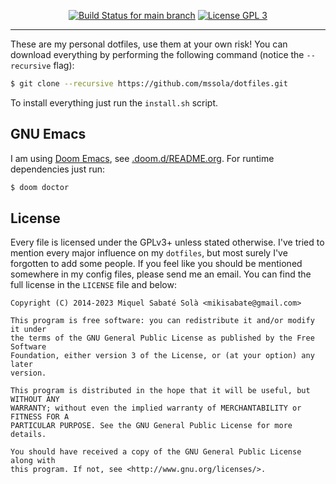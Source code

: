 <p align="center">
  <a href="https://github.com/mssola/dotfiles/actions?query=workflow%3Aci" title="CI status for the main branch"><img src="https://github.com/mssola/dotfiles/workflows/ci/badge.svg" alt="Build Status for main branch" /></a>
  <a href="http://www.gnu.org/licenses/gpl-3.0.txt" rel="nofollow"><img alt="License GPL 3" src="https://img.shields.io/badge/license-GPL_3-blue.svg" style="max-width:100%;"></a>
</p>

---

These are my personal dotfiles, use them at your own risk! You can download
everything by performing the following command (notice the `--recursive` flag):

```bash
$ git clone --recursive https://github.com/mssola/dotfiles.git
```

To install everything just run the `install.sh` script.

## GNU Emacs

I am using [Doom Emacs](https://github.com/hlissner/doom-emacs), see
[.doom.d/README.org](./.doom.d). For runtime dependencies just run:

```bash
$ doom doctor
```

## License

Every file is licensed under the GPLv3+ unless stated otherwise. I've tried to
mention every major influence on my `dotfiles`, but most surely I've forgotten
to add some people. If you feel like you should be mentioned somewhere in my
config files, please send me an email. You can find the full license in the
`LICENSE` file and below:

```
Copyright (C) 2014-2023 Miquel Sabaté Solà <mikisabate@gmail.com>

This program is free software: you can redistribute it and/or modify it under
the terms of the GNU General Public License as published by the Free Software
Foundation, either version 3 of the License, or (at your option) any later
version.

This program is distributed in the hope that it will be useful, but WITHOUT ANY
WARRANTY; without even the implied warranty of MERCHANTABILITY or FITNESS FOR A
PARTICULAR PURPOSE. See the GNU General Public License for more details.

You should have received a copy of the GNU General Public License along with
this program. If not, see <http://www.gnu.org/licenses/>.
```
